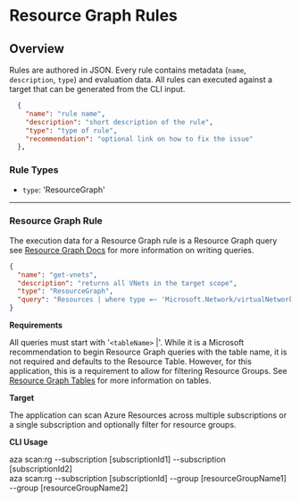 # Resource Graph Rules

## Overview

Rules are authored in JSON. Every rule contains metadata (`name`, `description`, `type`) and evaluation data. All rules can executed against a target that can be generated from the CLI input.

```json
  {
    "name": "rule name",
    "description": "short description of the rule",
    "type": "type of rule",
    "recommendation": "optional link on how to fix the issue"
  },
```

### Rule Types

- `type`: 'ResourceGraph'
---

### Resource Graph Rule

The execution data for a Resource Graph rule is a Resource Graph query
see [Resource Graph Docs](https://docs.microsoft.com/en-us/azure/governance/resource-graph/) for more information on writing queries.

```json
{
  "name": "get-vnets",
  "description": "returns all VNets in the target scope",
  "type": "ResourceGraph",
  "query": "Resources | where type =~ 'Microsoft.Network/virtualNetworks'"
}
```

**Requirements**

All queries must start with '`<tableName>` |'. While it is a Microsoft recommendation to begin Resource Graph queries with the table name, it is not required and defaults to the Resource Table. However, for this application, this is a requirement to allow for filtering Resource Groups. See [Resource Graph Tables](https://docs.microsoft.com/en-us/azure/governance/resource-graph/concepts/query-language#resource-graph-tables) for more information on tables.

**Target**

The application can scan Azure Resources across multiple subscriptions or a single subscription and optionally filter for resource groups.

**CLI Usage**

aza scan:rg --subscription [subscriptionId1] --subscription [subscriptionId2]  
aza scan:rg --subscription [subscriptionId] --group [resourceGroupName1] --group [resourceGroupName2]
